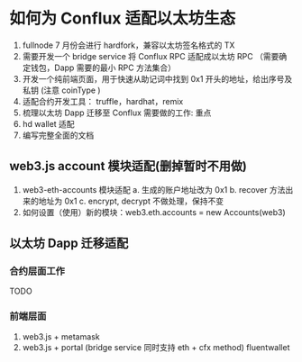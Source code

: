
# 如何为 Conflux 适配以太坊生态

1. fullnode 7 月份会进行 hardfork，兼容以太坊签名格式的 TX
2. 需要开发一个 bridge service 将 Conflux RPC 适配成以太坊 RPC （需要确定钱包，Dapp 需要的最小 RPC 方法集合）
3. 开发一个纯前端页面，用于快速从助记词中找到 0x1 开头的地址，给出序号及私钥 (注意 coinType )
5. 适配合约开发工具： truffle，hardhat，remix
6. 梳理以太坊 Dapp 迁移至 Conflux 需要做的工作: 重点
7. hd wallet 适配
8. 编写完整全面的文档



## web3.js account 模块适配(删掉暂时不用做)
1. web3-eth-accounts 模块适配
  a. 生成的账户地址改为 0x1
  b. recover 方法出来的地址为 0x1
  c. encrypt, decrypt 不做处理，保持不变
2. 如何设置（使用）新的模块：web3.eth.accounts = new Accounts(web3)


## 以太坊 Dapp 迁移适配

### 合约层面工作
TODO

### 前端层面

1. web3.js + metamask
2. web3.js + portal (bridge service 同时支持 eth + cfx method)
            fluentwallet